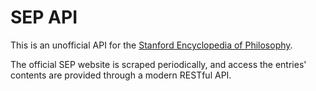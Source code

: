 # SEP API

This is an unofficial API for the [Stanford Encyclopedia of
Philosophy](https://plato.stanford.edu/).

The official SEP website is scraped periodically, and access the entries'
contents are provided through a modern RESTful API.
